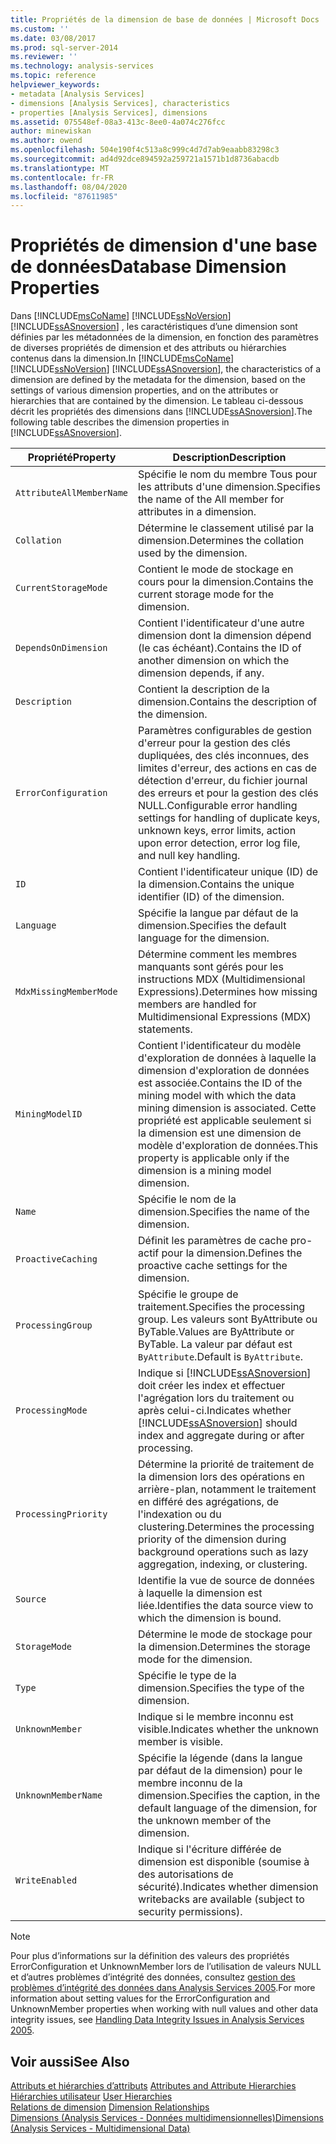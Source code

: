 ```yaml
---
title: Propriétés de la dimension de base de données | Microsoft Docs
ms.custom: ''
ms.date: 03/08/2017
ms.prod: sql-server-2014
ms.reviewer: ''
ms.technology: analysis-services
ms.topic: reference
helpviewer_keywords:
- metadata [Analysis Services]
- dimensions [Analysis Services], characteristics
- properties [Analysis Services], dimensions
ms.assetid: 075548ef-08a3-413c-8ee0-4a074c276fcc
author: minewiskan
ms.author: owend
ms.openlocfilehash: 504e190f4c513a8c999c4d7d7ab9eaabb83298c3
ms.sourcegitcommit: ad4d92dce894592a259721a1571b1d8736abacdb
ms.translationtype: MT
ms.contentlocale: fr-FR
ms.lasthandoff: 08/04/2020
ms.locfileid: "87611985"
---
```

# <a name="database-dimension-properties"></a><span data-ttu-id="f94fa-102">Propriétés de dimension d'une base de données</span><span class="sxs-lookup"><span data-stu-id="f94fa-102">Database Dimension Properties</span></span>
  <span data-ttu-id="f94fa-103">Dans [!INCLUDE[msCoName](../../includes/msconame-md.md)] [!INCLUDE[ssNoVersion](../../includes/ssnoversion-md.md)] [!INCLUDE[ssASnoversion](../../includes/ssasnoversion-md.md)] , les caractéristiques d’une dimension sont définies par les métadonnées de la dimension, en fonction des paramètres de diverses propriétés de dimension et des attributs ou hiérarchies contenus dans la dimension.</span><span class="sxs-lookup"><span data-stu-id="f94fa-103">In [!INCLUDE[msCoName](../../includes/msconame-md.md)] [!INCLUDE[ssNoVersion](../../includes/ssnoversion-md.md)] [!INCLUDE[ssASnoversion](../../includes/ssasnoversion-md.md)], the characteristics of a dimension are defined by the metadata for the dimension, based on the settings of various dimension properties, and on the attributes or hierarchies that are contained by the dimension.</span></span> <span data-ttu-id="f94fa-104">Le tableau ci-dessous décrit les propriétés des dimensions dans [!INCLUDE[ssASnoversion](../../includes/ssasnoversion-md.md)].</span><span class="sxs-lookup"><span data-stu-id="f94fa-104">The following table describes the dimension properties in [!INCLUDE[ssASnoversion](../../includes/ssasnoversion-md.md)].</span></span>  
  
|<span data-ttu-id="f94fa-105">Propriété</span><span class="sxs-lookup"><span data-stu-id="f94fa-105">Property</span></span>|<span data-ttu-id="f94fa-106">Description</span><span class="sxs-lookup"><span data-stu-id="f94fa-106">Description</span></span>|  
|--------------|-----------------|  
|`AttributeAllMemberName`|<span data-ttu-id="f94fa-107">Spécifie le nom du membre Tous pour les attributs d'une dimension.</span><span class="sxs-lookup"><span data-stu-id="f94fa-107">Specifies the name of the All member for attributes in a dimension.</span></span>|  
|`Collation`|<span data-ttu-id="f94fa-108">Détermine le classement utilisé par la dimension.</span><span class="sxs-lookup"><span data-stu-id="f94fa-108">Determines the collation used by the dimension.</span></span>|  
|`CurrentStorageMode`|<span data-ttu-id="f94fa-109">Contient le mode de stockage en cours pour la dimension.</span><span class="sxs-lookup"><span data-stu-id="f94fa-109">Contains the current storage mode for the dimension.</span></span>|  
|`DependsOnDimension`|<span data-ttu-id="f94fa-110">Contient l'identificateur d'une autre dimension dont la dimension dépend (le cas échéant).</span><span class="sxs-lookup"><span data-stu-id="f94fa-110">Contains the ID of another dimension on which the dimension depends, if any.</span></span>|  
|`Description`|<span data-ttu-id="f94fa-111">Contient la description de la dimension.</span><span class="sxs-lookup"><span data-stu-id="f94fa-111">Contains the description of the dimension.</span></span>|  
|`ErrorConfiguration`|<span data-ttu-id="f94fa-112">Paramètres configurables de gestion d'erreur pour la gestion des clés dupliquées, des clés inconnues, des limites d'erreur, des actions en cas de détection d'erreur, du fichier journal des erreurs et pour la gestion des clés NULL.</span><span class="sxs-lookup"><span data-stu-id="f94fa-112">Configurable error handling settings for handling of duplicate keys, unknown keys, error limits, action upon error detection, error log file, and null key handling.</span></span>|  
|`ID`|<span data-ttu-id="f94fa-113">Contient l'identificateur unique (ID) de la dimension.</span><span class="sxs-lookup"><span data-stu-id="f94fa-113">Contains the unique identifier (ID) of the dimension.</span></span>|  
|`Language`|<span data-ttu-id="f94fa-114">Spécifie la langue par défaut de la dimension.</span><span class="sxs-lookup"><span data-stu-id="f94fa-114">Specifies the default language for the dimension.</span></span>|  
|`MdxMissingMemberMode`|<span data-ttu-id="f94fa-115">Détermine comment les membres manquants sont gérés pour les instructions MDX (Multidimensional Expressions).</span><span class="sxs-lookup"><span data-stu-id="f94fa-115">Determines how missing members are handled for Multidimensional Expressions (MDX) statements.</span></span>|  
|`MiningModelID`|<span data-ttu-id="f94fa-116">Contient l'identificateur du modèle d'exploration de données à laquelle la dimension d'exploration de données est associée.</span><span class="sxs-lookup"><span data-stu-id="f94fa-116">Contains the ID of the mining model with which the data mining dimension is associated.</span></span> <span data-ttu-id="f94fa-117">Cette propriété est applicable seulement si la dimension est une dimension de modèle d'exploration de données.</span><span class="sxs-lookup"><span data-stu-id="f94fa-117">This property is applicable only if the dimension is a mining model dimension.</span></span>|  
|`Name`|<span data-ttu-id="f94fa-118">Spécifie le nom de la dimension.</span><span class="sxs-lookup"><span data-stu-id="f94fa-118">Specifies the name of the dimension.</span></span>|  
|`ProactiveCaching`|<span data-ttu-id="f94fa-119">Définit les paramètres de cache pro-actif pour la dimension.</span><span class="sxs-lookup"><span data-stu-id="f94fa-119">Defines the proactive cache settings for the dimension.</span></span>|  
|`ProcessingGroup`|<span data-ttu-id="f94fa-120">Spécifie le groupe de traitement.</span><span class="sxs-lookup"><span data-stu-id="f94fa-120">Specifies the processing group.</span></span> <span data-ttu-id="f94fa-121">Les valeurs sont ByAttribute ou ByTable.</span><span class="sxs-lookup"><span data-stu-id="f94fa-121">Values are ByAttribute or ByTable.</span></span> <span data-ttu-id="f94fa-122">La valeur par défaut est `ByAttribute`.</span><span class="sxs-lookup"><span data-stu-id="f94fa-122">Default is `ByAttribute`.</span></span>|  
|`ProcessingMode`|<span data-ttu-id="f94fa-123">Indique si [!INCLUDE[ssASnoversion](../../includes/ssasnoversion-md.md)] doit créer les index et effectuer l'agrégation lors du traitement ou après celui-ci.</span><span class="sxs-lookup"><span data-stu-id="f94fa-123">Indicates whether [!INCLUDE[ssASnoversion](../../includes/ssasnoversion-md.md)] should index and aggregate during or after processing.</span></span>|  
|`ProcessingPriority`|<span data-ttu-id="f94fa-124">Détermine la priorité de traitement de la dimension lors des opérations en arrière-plan, notamment le traitement en différé des agrégations, de l'indexation ou du clustering.</span><span class="sxs-lookup"><span data-stu-id="f94fa-124">Determines the processing priority of the dimension during background operations such as lazy aggregation, indexing, or clustering.</span></span>|  
|`Source`|<span data-ttu-id="f94fa-125">Identifie la vue de source de données à laquelle la dimension est liée.</span><span class="sxs-lookup"><span data-stu-id="f94fa-125">Identifies the data source view to which the dimension is bound.</span></span>|  
|`StorageMode`|<span data-ttu-id="f94fa-126">Détermine le mode de stockage pour la dimension.</span><span class="sxs-lookup"><span data-stu-id="f94fa-126">Determines the storage mode for the dimension.</span></span>|  
|`Type`|<span data-ttu-id="f94fa-127">Spécifie le type de la dimension.</span><span class="sxs-lookup"><span data-stu-id="f94fa-127">Specifies the type of the dimension.</span></span>|  
|`UnknownMember`|<span data-ttu-id="f94fa-128">Indique si le membre inconnu est visible.</span><span class="sxs-lookup"><span data-stu-id="f94fa-128">Indicates whether the unknown member is visible.</span></span>|  
|`UnknownMemberName`|<span data-ttu-id="f94fa-129">Spécifie la légende (dans la langue par défaut de la dimension) pour le membre inconnu de la dimension.</span><span class="sxs-lookup"><span data-stu-id="f94fa-129">Specifies the caption, in the default language of the dimension, for the unknown member of the dimension.</span></span>|  
|`WriteEnabled`|<span data-ttu-id="f94fa-130">Indique si l'écriture différée de dimension est disponible (soumise à des autorisations de sécurité).</span><span class="sxs-lookup"><span data-stu-id="f94fa-130">Indicates whether dimension writebacks are available (subject to security permissions).</span></span>|  
  
> [!NOTE]  
>  <span data-ttu-id="f94fa-131">Pour plus d’informations sur la définition des valeurs des propriétés ErrorConfiguration et UnknownMember lors de l’utilisation de valeurs NULL et d’autres problèmes d’intégrité des données, consultez [gestion des problèmes d’intégrité des données dans Analysis Services 2005](https://go.microsoft.com/fwlink/?LinkId=81891).</span><span class="sxs-lookup"><span data-stu-id="f94fa-131">For more information about setting values for the ErrorConfiguration and UnknownMember properties when working with null values and other data integrity issues, see [Handling Data Integrity Issues in Analysis Services 2005](https://go.microsoft.com/fwlink/?LinkId=81891).</span></span>  
  
## <a name="see-also"></a><span data-ttu-id="f94fa-132">Voir aussi</span><span class="sxs-lookup"><span data-stu-id="f94fa-132">See Also</span></span>  
 <span data-ttu-id="f94fa-133">[Attributs et hiérarchies d’attributs](attributes-and-attribute-hierarchies.md) </span><span class="sxs-lookup"><span data-stu-id="f94fa-133">[Attributes and Attribute Hierarchies](attributes-and-attribute-hierarchies.md) </span></span>  
 <span data-ttu-id="f94fa-134">[Hiérarchies utilisateur](user-hierarchies.md) </span><span class="sxs-lookup"><span data-stu-id="f94fa-134">[User Hierarchies](user-hierarchies.md) </span></span>  
 <span data-ttu-id="f94fa-135">[Relations de dimension](../multidimensional-models-olap-logical-cube-objects/dimension-relationships.md) </span><span class="sxs-lookup"><span data-stu-id="f94fa-135">[Dimension Relationships](../multidimensional-models-olap-logical-cube-objects/dimension-relationships.md) </span></span>  
 [<span data-ttu-id="f94fa-136">Dimensions &#40;Analysis Services - Données multidimensionnelles&#41;</span><span class="sxs-lookup"><span data-stu-id="f94fa-136">Dimensions &#40;Analysis Services - Multidimensional Data&#41;</span></span>](dimensions-analysis-services-multidimensional-data.md)  
  
  

